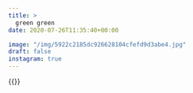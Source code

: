 ```yaml
---
title: >
  green green
date: 2020-07-26T11:35:40+00:00

image: "/img/5922c2185dc926628104cfefd9d3abe4.jpg"
draft: false
instagram: true
---
```


{{<photo src="/img/5922c2185dc926628104cfefd9d3abe4.jpg">}}
